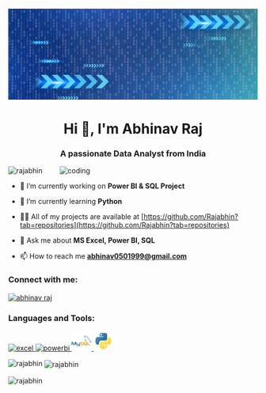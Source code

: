 ![logo](https://github.com/Rajabhin/Rajabhin/blob/main/Background.jpg)
<h1 align="center">Hi 👋, I'm Abhinav Raj</h1>
<h3 align="center">A passionate Data Analyst from India</h3>

<img align="right" alt="coding" width="400" src="https://user-images.githubusercontent.com/55389276/140866485-8fb1c876-9a8f-4d6a-98dc-08c4981eaf70.gif">

<p align="left"> <img src="https://komarev.com/ghpvc/?username=rajabhin&label=Profile%20views&color=0e75b6&style=flat" alt="rajabhin" /> </p>

- 🔭 I’m currently working on **Power BI & SQL Project**

- 🌱 I’m currently learning **Python**

- 👨‍💻 All of my projects are available at [https://github.com/Rajabhin?tab=repositories](https://github.com/Rajabhin?tab=repositories)

- 💬 Ask me about **MS Excel, Power BI, SQL**

- 📫 How to reach me **abhinav0501999@gmail.com**

<h3 align="left">Connect with me:</h3>
<p align="left">
<a href="https://linkedin.com/in/abhinav raj" target="blank"><img align="center" src="https://raw.githubusercontent.com/rahuldkjain/github-profile-readme-generator/master/src/images/icons/Social/linked-in-alt.svg" alt="abhinav raj" height="30" width="40" /></a>
</p>

<h3 align="left">Languages and Tools:</h3>
<p align="left">
  <a href="https://www.microsoft.com/en/microsoft-365/excel" target="_blank" rel="noreferrer">
    <img src="https://img.icons8.com/color/48/000000/microsoft-excel-2019--v1.png" alt="excel" width="40" height="40"/>
  </a>
  <a href="https://powerbi.microsoft.com/" target="_blank" rel="noreferrer">
    <img src="https://img.icons8.com/color/48/000000/power-bi.png" alt="powerbi" width="40" height="40"/>
  </a>
  <a href="https://www.mysql.com/" target="_blank" rel="noreferrer">
    <img src="https://raw.githubusercontent.com/devicons/devicon/master/icons/mysql/mysql-original-wordmark.svg" alt="sql" width="40" height="40"/>
  </a>
  <a href="https://www.python.org" target="_blank" rel="noreferrer">
    <img src="https://raw.githubusercontent.com/devicons/devicon/master/icons/python/python-original.svg" alt="python" width="40" height="40"/>
  </a>
</p>


<p><img align="left" src="https://github-readme-stats.vercel.app/api/top-langs?username=rajabhin&show_icons=true&locale=en&layout=compact" alt="rajabhin" /></p>

<p>&nbsp;<img align="center" src="https://github-readme-stats.vercel.app/api?username=rajabhin&show_icons=true&locale=en" alt="rajabhin" /></p>

<p><img align="center" src="https://github-readme-streak-stats.herokuapp.com/?user=rajabhin&" alt="rajabhin" /></p>
